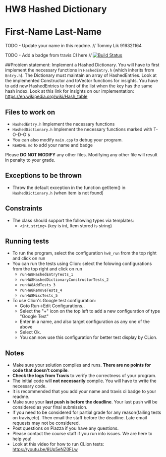 # HW8 Hashed Dictionary 

# First-Name Last-Name

TODO - Update your name in this readme.
// Tommy Lik 916321164

TODO - Add a badge from travis CI here
// [![Build Status](https://travis-ci.com/csc340-spring-2017/TommyL123-hw8.svg?token=t6yXgSazaGDsBYommHFk&branch=master)](https://travis-ci.com/csc340-spring-2017/TommyL123-hw8)

##Problem statement:
Implement a Hashed Dictionary. You will have to first implement the necessary functions in `HashedEntry.h` (which inherits from `Entry.h`). The Dictionary must maintain an array of HashedEntries. 
Look at the implemented Constructor and toVector functions for insights. 
You have to add new HashedEntries to front of the list when the key has the same hash index.
Look at this link for insights on our implementation: https://en.wikipedia.org/wiki/Hash_table 

 
## Files to work on
* `HashedEntry.h` Implement the necessary functions
* `HashedDictionary.h` Implement the necessary functions marked with T-O-D-O's
* You can also modify `main.cpp` to debug your program.
* `README.md` to add your name and badge


Please **DO NOT MODIFY** any other files. Modifying any other file will result in penalty to your grade.
      
## Exceptions to be thrown
* Throw the default exception in the function getItem() in `HashedDictionary.h` (when item is not found)

## Constraints 
* The class should support the following types via templates:
    * `<int,string>` (key is int, Item stored is string) 


## Running tests
* To run the program, select the configuration `hw8_run` from the top right and click on run
* You can run the tests using Clion: select the folowing configurations from the top right and click on run
    * `runHW8HashedEntryTests_1`
    * `runHW8HashedDictionaryConstructorTests_2`
    * `runHW8AddTests_3`
    * `runHW8RemoveTests_4`
    * `runHW8MiscTests_5`
* To use Clion's Google test configuration:
    * Goto Run->Edit Configurations..
    * Select the "+" icon on the top left to add a new configuration of type "Google Test"
    * Enter in a name, and also target configuration as any one of the above
    * Select Ok.
    * You can now use this configuration for better test display by CLion.

## Notes
* Make sure your solution compiles and runs. **There are no points for code that doesn't compile**.
* **Check the logs from Travis** to verify the correctness of your program.
* The initial code will **not necessarily** compile. You will have to write the necessary code.
* It is recommended that you add your name and travis ci badge to your readme.
* Make sure your **last push is before the deadline**. Your last push will be considered as your final submission.
* If you need to be considered for partial grade for any reason(failing tests on travis,etc). Then email the staff before the deadline. Late email requests may not be considered.
* Post questions on Piazza if you have any questions.
* Please contact the course staff if you run into issues. We are here to help you!
* Look at this video for how to run CLion tests: https://youtu.be/8Up5eNZ0FLw
